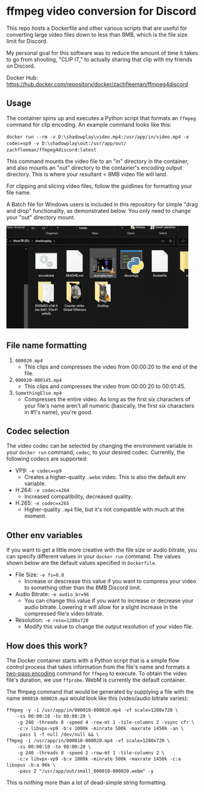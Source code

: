 # ffmpeg video conversion for Discord
This repo hosts a Dockerfile and other various scripts that are useful for converting large video files down to less than 8MB, which is the file size limit for Discord.

My personal goal for this software was to reduce the amount of time it takes to go from shouting, "CLIP IT," to actually sharing that clip with my friends on Discord.

Docker Hub: https://hub.docker.com/repository/docker/zachfleeman/ffmpeg4discord

## Usage
The container spins up and executes a Python script that formats an `ffmpeg` command for clip encoding. An example command looks like this:

`docker run --rm -v D:\shadowplay\video.mp4:/usr/app/in/video.mp4 -e codec=vp9 -v D:\shadowplay\out:/usr/app/out/ zachfleeman/ffmpeg4discord:latest`

This command mounts the video file to an "in" directory in the container, and also mounts an "out" directory to the container's encoding output directory. This is where your resultant < 8MB video file will land.

For clipping and slicing video files, follow the guidlines for formatting your file name.

A Batch file for Windows users is included in this repository for simple "drag and drop" functionality, as demonstrated below. You only need to change your "out" directory mount.

![](encode_gif.gif)

## File name formatting
1) `000020.mp4`
    - This clips and compresses the video from 00:00:20 to the end of the file.
2) `000020-000145.mp4`
    - This clips and compresses the video from 00:00:20 to 00:01:45.
3) `SomethingElse.mp4`
    - Compresses the entire video. As long as the first six characters of your file's name aren't all numeric (basically, the first six characters in #1's name), you're good.

## Codec selection
The video codec can be selected by changing the environment variable in your `docker run` command, `codec`, to your desired codec. Currently, the following codecs are supported:

- VP9: `-e codec=vp9`
  - Creates a higher-quality `.webm` video. This is also the default env variable.
- H.264: `-e codec=x264`
  - Increased compatibility, decreased quality.
- H.265: `-e codec=x265`
  - Higher-quality `.mp4` file, but it's not compatible with much at the moment.

## Other env variables
If you want to get a little more creative with the file size or audio bitrate, you can specify different values in your `docker run` command. The values shown below are the default values specified in `Dockerfile`.

- File Size: `-e fs=8.0`
  - Increase or descrease this value if you want to compress your video to something other than the 8MB Discord limit.
- Audio Bitrate: `-e audio_br=96`
  - You can change this value if you want to increase or decrease your audio bitrate. Lowering it will allow for a slight increase in the compressed file's video bitrate.
- Resolution: `-e reso=1280x720`
  - Modify this value to change the output resolution of your video file.

## How does this work?
The Docker container starts with a Python script that is a simple flow control process that takes information from the file's name and formats a [two-pass encoding](https://trac.ffmpeg.org/wiki/Encode/VP9) command for `ffmpeg` to execute. To obtain the video file's duration, we use `ffprobe`. WebM is currently the default container.

The ffmpeg command that would be generated by supplying a file with the name `000010-000020.mp4` would look like this (video/audio bitrate varies):

```
ffmpeg -y -i /usr/app/in/000010-000020.mp4 -vf scale=1280x720 \
    -ss 00:00:10 -to 00:00:20 \
    -g 240 -threads 8 -speed 4 -row-mt 1 -tile-columns 2 -vsync cfr \
    -c:v libvpx-vp9 -b:v 1000k -minrate 500k -maxrate 1450k -an \
    -pass 1 -f null /dev/null && \
ffmpeg -i /usr/app/in/000010-000020.mp4 -vf scale=1280x720 \
    -ss 00:00:10 -to 00:00:20 \
    -g 240 -threads 8 -speed 2 -row-mt 1 -tile-columns 2 \
    -c:v libvpx-vp9 -b:v 1000k -minrate 500k -maxrate 1450k -c:a libopus -b:a 96k \
    -pass 2 "/usr/app/out/small_000010-000020.webm" -y
```

This is nothing more than a lot of dead-simple string formatting.
